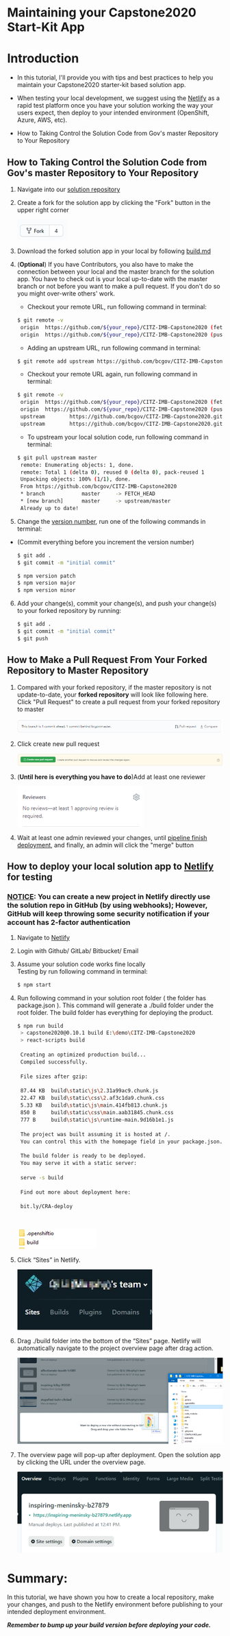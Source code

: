 <!--
 * @Author: your name
 * @Date: 2020-07-27 23:06:35
 * @LastEditTime: 2020-07-29 21:21:07
 * @LastEditors: Please set LastEditors
 * @Description: In User Settings Edit
 * @FilePath: \undefinedc:\Users\Mark\Desktop\md\maintain.md
--> 
# Maintaining your Capstone2020 Start-Kit App


# Introduction

* In this tutorial, I'll provide you with tips and best practices to help you maintain your Capstone2020 starter-kit based solution app.

* When testing your local development, we suggest using the [Netlify](https://www.netlify.com/) as a rapid test platform once you have your solution working the way your users expect, then deploy to your intended environment (OpenShift, Azure, AWS, etc). 

* How to Taking Control the Solution Code from Gov's master Repository to Your Repository


## How to Taking Control the Solution Code from Gov's master Repository to Your Repository

1. Navigate into our [solution repository](https://github.com/bcgov/CITZ-IMB-Capstone2020)


2. Create a fork for the solution app by clicking the "Fork" button in the upper right corner<br />

    ![Screenshot](./images/Fork.png)

3. Download the forked solution app in your local by following [build.md](./build.md)


4. (**Optional**) If you have Contributors, you also have to make the connection between your local and the master branch for the solution app. You have to check out is your local up-to-date with the master branch or not before you want to make a pull request. If you don't do so you might over-write others' work.

   * Checkout your remote URL, run following command in terminal:
   ```sh
   $ git remote -v
    origin  https://github.com/${your_repo}/CITZ-IMB-Capstone2020 (fetch)
    origin  https://github.com/${your_repo}/CITZ-IMB-Capstone2020 (push)
   ```

   * Adding an upstream URL, run following command in terminal:
   ```sh
   $ git remote add upstream https://github.com/bcgov/CITZ-IMB-Capstone2020.git
   ```
   * Checkout your remote URL again, run following command in terminal:
   ```sh
   $ git remote -v
    origin  https://github.com/${your_repo}/CITZ-IMB-Capstone2020 (fetch)
    origin  https://github.com/${your_repo}/CITZ-IMB-Capstone2020 (push)
    upstream        https://github.com/bcgov/CITZ-IMB-Capstone2020.git (fetch)
    upstream        https://github.com/bcgov/CITZ-IMB-Capstone2020.git (push)
   ```
   * To upstream your local solution code, run following command in terminal:
   ```sh
   $ git pull upstream master
    remote: Enumerating objects: 1, done.
    remote: Total 1 (delta 0), reused 0 (delta 0), pack-reused 1
    Unpacking objects: 100% (1/1), done.
    From https://github.com/bcgov/CITZ-IMB-Capstone2020
    * branch            master     -> FETCH_HEAD
    * [new branch]      master     -> upstream/master
    Already up to date!
   ```
5.  Change the [version number](https://docs.npmjs.com/updating-your-published-package-version-number), run one of the following commands in terminal:
* (Commit everything before you increment the version number)
    ```sh
   $ git add .
   $ git commit -m "initial commit"
   ```
   ```sh
   $ npm version patch
   $ npm version major
   $ npm version minor
   ```
6. Add your change(s), commit your change(s), and push your change(s) to your forked repository by running:
   ```sh
   $ git add .
   $ git commit -m "initial commit"
   $ git push
   ```
## How to Make a Pull Request From Your Forked Repository to Master Repository 

1. Compared with your forked repository, if the master repository is not update-to-date, your **forked repository** will look like following here. Click "Pull Request" to create a pull request from your forked repository to master 

    ![Screenshot](./images/pull.png)<br />

2. Click create new pull request<br />

    ![Screenshot](./images/pull2.png)

3. (**Until here is everything you have to do**)Add at least one reviewer<br />

    ![Screenshot](./images/reviewers.png)

4. Wait at least one admin reviewed your changes, until [pipeline finish deployment](./deploy.md), and finally, an admin will click the "merge" button

## How to deploy your local solution app to [Netlify](https://www.netlify.com/) for testing

### <ins>NOTICE</ins>: You can create a new project in Netlify directly use the solution repo in GitHub (by using webhooks); However, GitHub will keep throwing some security notification if your account has 2-factor authentication

1. Navigate to [Netlify](https://www.netlify.com/)

2. Login with Github/ GitLab/ Bitbucket/ Email

3. Assume your solution code works fine locally <br/>
   Testing by run following command in terminal:
   ```sh
   $ npm start
   ```

4. Run following command in your solution root folder ( the folder has package.json ). This command will generate a ./build folder under the root folder. The build folder has everything for deploying the product.
   ```sh
   $ npm run build
    > capstone2020@0.10.1 build E:\demo\CITZ-IMB-Capstone2020
    > react-scripts build

    Creating an optimized production build...
    Compiled successfully.

    File sizes after gzip:

    87.44 KB  build\static\js\2.31a99ac9.chunk.js
    22.47 KB  build\static\css\2.af3c1da9.chunk.css
    5.33 KB   build\static\js\main.414fb813.chunk.js
    850 B     build\static\css\main.aab31845.chunk.css
    777 B     build\static\js\runtime-main.9d16b1e1.js

    The project was built assuming it is hosted at /.
    You can control this with the homepage field in your package.json.

    The build folder is ready to be deployed.
    You may serve it with a static server:

    serve -s build

    Find out more about deployment here:

    bit.ly/CRA-deploy

   ```
   <br/>

   ![Screenshot](./images/folder.png)

5. Click “Sites” in Netlify.

    ![Screenshot](./images/drag.jpg)

6. Drag ./build folder into the bottom of the “Sites” page. Netlify will automatically navigate to the project overview page after drag action.<br/>

    ![Screenshot](./images/drag.png)

7. The overview page will pop-up after deployment. Open the solution app by clicking the URL under the overview page.

    ![Screenshot](./images/app.png)

# Summary:

In this tutorial, we have shown you how to create a local repository, make your changes, and push to the Netlify environment before publishing to your intended deployment environment.

**<em>Remember to bump up your build version before deploying your code.</em>**